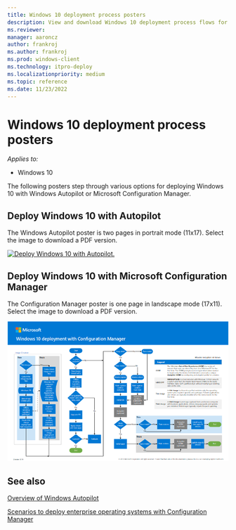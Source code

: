 ```yaml
---
title: Windows 10 deployment process posters
description: View and download Windows 10 deployment process flows for Microsoft Configuration Manager and Windows Autopilot.
ms.reviewer: 
manager: aaroncz
author: frankroj
ms.author: frankroj
ms.prod: windows-client
ms.technology: itpro-deploy
ms.localizationpriority: medium
ms.topic: reference
ms.date: 11/23/2022
---
```


# Windows 10 deployment process posters

*Applies to:*

- Windows 10

The following posters step through various options for deploying Windows 10 with Windows Autopilot or Microsoft Configuration Manager.

## Deploy Windows 10 with Autopilot

The Windows Autopilot poster is two pages in portrait mode (11x17). Select the image to download a PDF version.

[![Deploy Windows 10 with Autopilot.](./media/windows10-autopilot-flowchart.png)](https://download.microsoft.com/download/8/4/b/84b5e640-8f66-4b43-81a9-1c3b9ea18eda/Windows10AutopilotFlowchart.pdf)

## Deploy Windows 10 with Microsoft Configuration Manager

The Configuration Manager poster is one page in landscape mode (17x11). Select the image to download a PDF version.

[![Deploy Windows 10 with Configuration Manager.](./media/windows10-deployment-config-manager.png)](https://download.microsoft.com/download/e/2/a/e2a70587-d3cc-4f1a-ba49-cfd724a1736b/Windows10DeploymentConfigManager.pdf)

## See also

[Overview of Windows Autopilot](/mem/autopilot/windows-autopilot)

[Scenarios to deploy enterprise operating systems with Configuration Manager](/mem/configmgr/osd/deploy-use/scenarios-to-deploy-enterprise-operating-systems)
